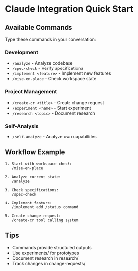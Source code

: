 # Claude Integration Quick Start

## Available Commands

Type these commands in your conversation:

### Development
- `/analyze` - Analyze codebase
- `/spec-check` - Verify specifications
- `/implement <feature>` - Implement new features
- `/mise-en-place` - Check workspace state

### Project Management
- `/create-cr <title>` - Create change request
- `/experiment <name>` - Start experiment
- `/research <topic>` - Document research

### Self-Analysis
- `/self-analyze` - Analyze own capabilities

## Workflow Example

```
1. Start with workspace check:
   /mise-en-place

2. Analyze current state:
   /analyze

3. Check specifications:
   /spec-check

4. Implement feature:
   /implement add /status command

5. Create change request:
   /create-cr tool calling system
```

## Tips

- Commands provide structured outputs
- Use experiments/ for prototypes
- Document research in research/
- Track changes in change-requests/
